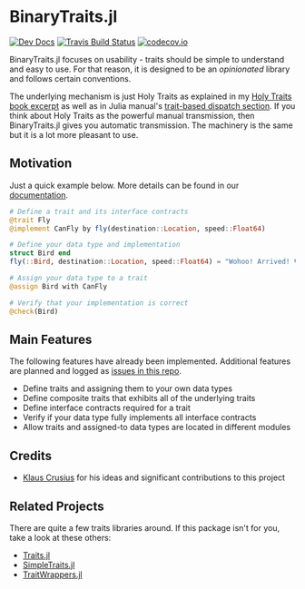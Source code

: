 # BinaryTraits.jl

[![Dev Docs](https://img.shields.io/badge/docs-dev-blue.svg)](https://tk3369.github.io/BinaryTraits.jl/dev)
[![Travis Build Status](https://travis-ci.org/tk3369/BinaryTraits.jl.svg?branch=master)](https://travis-ci.org/tk3369/BinaryTraits.jl)
[![codecov.io](http://codecov.io/github/tk3369/BinaryTraits.jl/coverage.svg?branch=master)](http://codecov.io/github/tk3369/BinaryTraits.jl?branch=master)


BinaryTraits.jl focuses on usability - traits should be simple to understand and easy to use.
For that reason, it is designed to be an *opinionated* library and follows certain conventions.

The underlying mechanism is just Holy Traits as explained in my
[Holy Traits book excerpt](https://ahsmart.com/pub/holy-traits-design-patterns-and-best-practice-book.html)
as well as in Julia manual's
[trait-based dispatch section](https://docs.julialang.org/en/v1/manual/methods/#Trait-based-dispatch-1).
If you think about Holy Traits as the powerful manual transmission, then BinaryTraits.jl
gives you automatic transmission.  The machinery is the same but it is a lot more pleasant
to use.

## Motivation

Just a quick example below.  More details can be found
in our [documentation](https://tk3369.github.io/BinaryTraits.jl/dev).

```julia
# Define a trait and its interface contracts
@trait Fly
@implement CanFly by fly(destination::Location, speed::Float64)

# Define your data type and implementation
struct Bird end
fly(::Bird, destination::Location, speed::Float64) = "Wohoo! Arrived! 🐦"

# Assign your data type to a trait
@assign Bird with CanFly

# Verify that your implementation is correct
@check(Bird)
```

## Main Features

The following features have already been implemented.  Additional features are planned
and logged as [issues in this repo](https://github.com/tk3369/BinaryTraits.jl/issues).

* Define traits and assigning them to your own data types
* Define composite traits that exhibits all of the underlying traits
* Define interface contracts required for a trait
* Verify if your data type fully implements all interface contracts
* Allow traits and assigned-to data types are located in different modules

## Credits

* [Klaus Crusius](https://github.com/KlausC) for his ideas and significant contributions to this project

## Related Projects

There are quite a few traits libraries around.  If this package isn't for
you, take a look at these others:

* [Traits.jl](https://github.com/schlichtanders/Traits.jl)
* [SimpleTraits.jl](https://github.com/mauro3/SimpleTraits.jl)
* [TraitWrappers.jl](https://github.com/xiaodaigh/TraitWrappers.jl)


